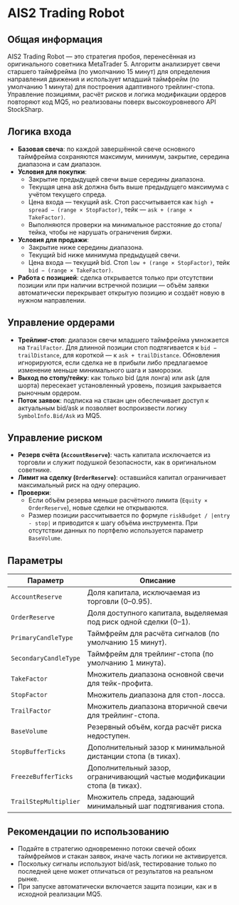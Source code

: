 # AIS2 Trading Robot

## Общая информация
AIS2 Trading Robot — это стратегия пробоя, перенесённая из оригинального советника MetaTrader 5. Алгоритм анализирует свечи старшего таймфрейма (по умолчанию 15 минут) для определения направления движения и использует младший таймфрейм (по умолчанию 1 минута) для построения адаптивного трейлинг-стопа. Управление позициями, расчёт рисков и логика модификации ордеров повторяют код MQ5, но реализованы поверх высокоуровневого API StockSharp.

## Логика входа
- **Базовая свеча**: по каждой завершённой свече основного таймфрейма сохраняются максимум, минимум, закрытие, середина диапазона и сам диапазон.
- **Условия для покупки**:
  - Закрытие предыдущей свечи выше середины диапазона.
  - Текущая цена ask должна быть выше предыдущего максимума с учётом текущего спреда.
  - Цена входа — текущий ask. Стоп рассчитывается как `high + spread − (range × StopFactor)`, тейк — `ask + (range × TakeFactor)`.
  - Выполняются проверки на минимальное расстояние до стопа/тейка, чтобы не нарушать ограничения биржи.
- **Условия для продажи**:
  - Закрытие ниже середины диапазона.
  - Текущий bid ниже минимума предыдущей свечи.
  - Цена входа — текущий bid. Стоп `low + (range × StopFactor)`, тейк `bid − (range × TakeFactor)`.
- **Работа с позицией**: сделка открывается только при отсутствии позиции или при наличии встречной позиции — объём заявки автоматически перекрывает открытую позицию и создаёт новую в нужном направлении.

## Управление ордерами
- **Трейлинг-стоп**: диапазон свечи младшего таймфрейма умножается на `TrailFactor`. Для длинной позиции стоп подтягивается к `bid − trailDistance`, для короткой — к `ask + trailDistance`. Обновления игнорируются, если сделка не в прибыли либо предлагаемое изменение меньше минимального шага и заморозки.
- **Выход по стопу/тейку**: как только bid (для лонга) или ask (для шорта) пересекает установленный уровень, позиция закрывается рыночным ордером.
- **Поток заявок**: подписка на стакан цен обеспечивает доступ к актуальным bid/ask и позволяет воспроизвести логику `SymbolInfo.Bid/Ask` из MQ5.

## Управление риском
- **Резерв счёта (`AccountReserve`)**: часть капитала исключается из торговли и служит подушкой безопасности, как в оригинальном советнике.
- **Лимит на сделку (`OrderReserve`)**: оставшийся капитал ограничивает максимальный риск на одну операцию.
- **Проверки**:
  - Если объём резерва меньше расчётного лимита (`Equity × OrderReserve`), новые сделки не открываются.
  - Размер позиции рассчитывается по формуле `riskBudget / |entry - stop|` и приводится к шагу объёма инструмента. При отсутствии данных по портфелю используется параметр `BaseVolume`.

## Параметры
| Параметр | Описание |
|----------|----------|
| `AccountReserve` | Доля капитала, исключаемая из торговли (0–0.95).
| `OrderReserve` | Доля доступного капитала, выделяемая под риск одной сделки (0–1).
| `PrimaryCandleType` | Таймфрейм для расчёта сигналов (по умолчанию 15 минут).
| `SecondaryCandleType` | Таймфрейм для трейлинг-стопа (по умолчанию 1 минута).
| `TakeFactor` | Множитель диапазона основной свечи для тейк-профита.
| `StopFactor` | Множитель диапазона для стоп-лосса.
| `TrailFactor` | Множитель диапазона вторичной свечи для трейлинг-стопа.
| `BaseVolume` | Резервный объём, когда расчёт риска недоступен.
| `StopBufferTicks` | Дополнительный зазор к минимальной дистанции стопа (в тиках).
| `FreezeBufferTicks` | Дополнительный зазор, ограничивающий частые модификации стопа (в тиках).
| `TrailStepMultiplier` | Множитель спреда, задающий минимальный шаг подтягивания стопа.

## Рекомендации по использованию
- Подайте в стратегию одновременно потоки свечей обоих таймфреймов и стакан заявок, иначе часть логики не активируется.
- Поскольку сигналы используют bid/ask, тестирование только по последней цене может отличаться от результатов на реальном рынке.
- При запуске автоматически включается защита позиции, как и в исходной реализации MQ5.
